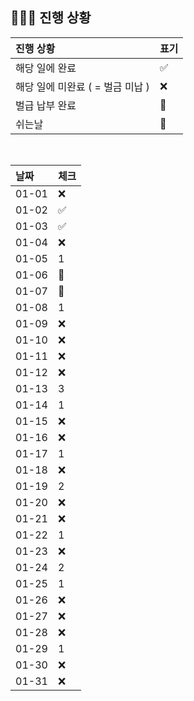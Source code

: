 ## 🧑🏻‍💻 진행 상황

| 진행 상황            | 표기  |
|:-----------------|:----|
| 해당 일에 완료      | ✅   |
| 해당 일에 미완료 ( = 벌금 미납 )    | ❌   |
| 벌급 납부 완료 | 🔺 |
| 쉬는날 | 🥳 |


<br>

| 날짜  | 체크 |
|:------|:----|
| 01-01 | ❌|
| 01-02 | ✅ |
| 01-03 | ✅ |
| 01-04 | ❌ |
| 01-05 | 1 |
| 01-06 | 🥳 |
| 01-07 | 🥳 |
| 01-08 | 1 |
| 01-09 | ❌ |
| 01-10 | ❌ |
| 01-11 | ❌ |
| 01-12 | ❌ |
| 01-13 | 3 |
| 01-14 | 1 |
| 01-15 | ❌ |
| 01-16 | ❌ |
| 01-17 | 1 |
| 01-18 | ❌ |
| 01-19 | 2 |
| 01-20 | ❌ |
| 01-21 | ❌ |
| 01-22 | 1 |
| 01-23 | ❌ |
| 01-24 | 2 |
| 01-25 | 1 |
| 01-26 | ❌ |
| 01-27 | ❌ |
| 01-28 | ❌ |
| 01-29 | 1 |
| 01-30 | ❌ |
| 01-31 | ❌ |
